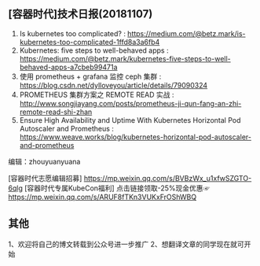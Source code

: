 ## [容器时代]技术日报(20181107)

1. Is kubernetes too complicated? : https://medium.com/@betz.mark/is-kubernetes-too-complicated-1ffd8a3a6fb4
2. Kubernetes: five steps to well-behaved apps : https://medium.com/@betz.mark/kubernetes-five-steps-to-well-behaved-apps-a7cbeb99471a
3. 使用 prometheus + grafana 监控 ceph 集群 : https://blog.csdn.net/dylloveyou/article/details/79090324
4. PROMETHEUS 集群方案之 REMOTE READ 实战 : http://www.songjiayang.com/posts/prometheus-ji-qun-fang-an-zhi-remote-read-shi-zhan
5. Ensure High Availability and Uptime With Kubernetes Horizontal Pod Autoscaler and Prometheus : https://www.weave.works/blog/kubernetes-horizontal-pod-autoscaler-and-prometheus

编辑：zhouyuanyuana 

[容器时代志愿编辑招募] https://mp.weixin.qq.com/s/BVBzWx_u1xfwSZGTO-6qlg
[容器时代专属KubeCon福利] 点击链接领取-25%现金优惠☞ https://mp.weixin.qq.com/s/ARUF8fTKn3VUKxFrOShWBQ

## 其他
1、欢迎将自己的博文转载到公众号进一步推广
2、想翻译文章的同学现在就可开始
